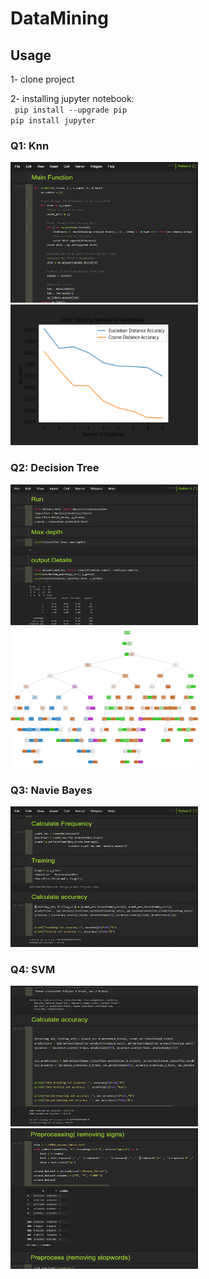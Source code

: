 # DataMining

## Usage
 1- clone project
 
 2- installing jupyter notebook:
 <br>
      ```  pip install --upgrade pip
         ```
    <br>
     ```
       pip install jupyter
      ```

 ### Q1: Knn
   <p align="left">
    <img src="https://github.com/sajadsarlaki/DataMining/blob/master/screen-shots/KNN/1.png"   width="300" height="225">
    <img src="https://github.com/sajadsarlaki/DataMining/blob/master/screen-shots/KNN/2.png"   width="300" height="225">
   </p>
   
 ### Q2: Decision Tree 
  <p align="left">
    <img src="https://github.com/sajadsarlaki/DataMining/blob/master/screen-shots/DecisionTree/1.png"    width="300" height="225">
    <img src="https://github.com/sajadsarlaki/DataMining/blob/master/screen-shots/DecisionTree/2.png"     width="300" height="225">
 </p>   
 
 ### Q3: Navie Bayes
  <p align="left">
    <img src="https://github.com/sajadsarlaki/DataMining/blob/master/screen-shots/NavieBayes/1.png"    width="300" height="225">
  </p>
  
 ### Q4: SVM
 <p align="left">
    <img src="https://github.com/sajadsarlaki/DataMining/blob/master/screen-shots/SVM/1.png"   width="300" height="225">
    <img src="https://github.com/sajadsarlaki/DataMining/blob/master/screen-shots/SVM/2.png"    width="300" height="225">
 </p>
 

 </p>

  </div>
